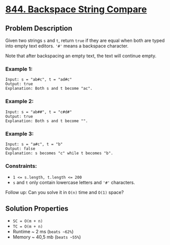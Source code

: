 # [844. Backspace String Compare](https://leetcode.com/problems/backspace-string-compare/description)

## Problem Description

Given two strings `s` and `t`, return `true` if they are equal when both are typed into empty text editors. `'#'` means a backspace character.

Note that after backspacing an empty text, the text will continue empty.

### Example 1:
```
Input: s = "ab#c", t = "ad#c"
Output: true
Explanation: Both s and t become "ac".
```
### Example 2:
```
Input: s = "ab##", t = "c#d#"
Output: true
Explanation: Both s and t become "".
```
### Example 3:
```
Input: s = "a#c", t = "b"
Output: false
Explanation: s becomes "c" while t becomes "b".
```

### Constraints:

* `1 <= s.length, t.length <= 200`
* `s` and `t` only contain lowercase letters and `'#'` characters.


Follow up: Can you solve it in `O(n)` time and `O(1)` space?

## Solution Properties

* `SC = O(m + n)`
* `TC = O(m + n)`
* Runtime ~ 2 ms (`beats ~62%`)
* Memory ~ 40,5 mb (`beats ~55%`)